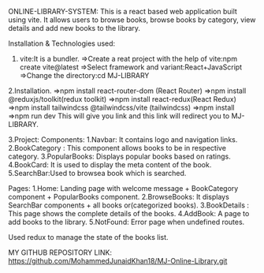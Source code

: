 ONLINE-LIBRARY-SYSTEM:
This is a react based web application built using vite. It allows users to browse books, browse books by category, view details and add new books to the library.

Installation & Technologies used:
1. vite:It is a bundler.
    =>Create a reat project with the help of vite:npm create vite@latest
    =>Select framework and variant:React+JavaScript
    =>Change the directory:cd MJ-LIBRARY

2.Installation.
    =>npm install react-router-dom (React Router)
    =>npm install @reduxjs/toolkit(redux toolkit)
    =>npm install react-redux(React Redux)
    =>npm install tailwindcss @tailwindcss/vite (tailwindcss)
    =>npm install
    =>npm run dev
    This will give you link and this link will redirect you to MJ-LIBRARY.

3.Project:
Components:
    1.Navbar: It contains logo and navigation links.
    2.BookCategory : This component allows books to be in respective category.
    3.PopularBooks: Displays popular books based on ratings.
    4.BookCard: It is used to display the meta content of the book.
    5.SearchBar:Used to browsea book which is searched.

Pages:
    1.Home: Landing page with welcome message + BookCategory component + PopularBooks component.
    2.BrowseBooks: It displays SearchBar components + all books or(categorized books).
    3.BookDetails : This page shows the complete details of the books.
    4.AddBook: A page to add books to the library.
    5.NotFound: Error page when undefined routes.

Used redux to manage the state of the books list.


MY GITHUB REPOSITORY LINK:
https://github.com/MohammedJunaidKhan18/MJ-Online-Library.git

